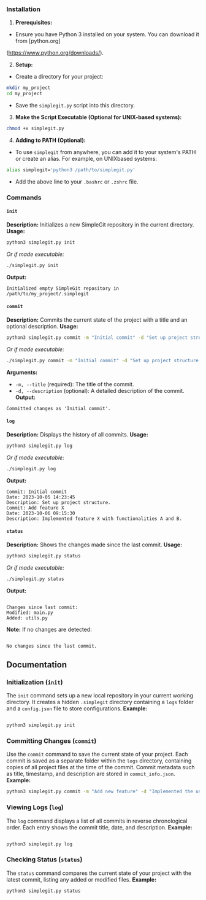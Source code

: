 ### Installation

1. **Prerequisites:**

- Ensure you have Python 3 installed on your system. You can download it from [python.org]

(<https://www.python.org/downloads/>).

2. **Setup:**

- Create a directory for your project:

```bash
mkdir my_project
cd my_project
```
- Save the `simplegit.py` script into this directory.
3. **Make the Script Executable (Optional for UNIX-based systems):**
```bash
chmod +x simplegit.py
```
4. **Adding to PATH (Optional):**
- To use `simplegit` from anywhere, you can add it to your system's PATH or create an alias. For example, on UNIXbased
systems:
```bash
alias simplegit='python3 /path/to/simplegit.py'
```
- Add the above line to your `.bashrc` or `.zshrc` file.
### Commands
#### `init`
**Description:** Initializes a new SimpleGit repository in the current directory.
**Usage:**
```bash
python3 simplegit.py init
```
*Or if made executable:*
```bash
./simplegit.py init
```
**Output:**
```
Initialized empty SimpleGit repository in /path/to/my_project/.simplegit
```
#### `commit`
**Description:** Commits the current state of the project with a title and an optional description.
**Usage:**
```bash
python3 simplegit.py commit -m "Initial commit" -d "Set up project structure."
```
*Or if made executable:*
```bash
./simplegit.py commit -m "Initial commit" -d "Set up project structure."
```
**Arguments:**
- `-m, --title` (required): The title of the commit.
- `-d, --description` (optional): A detailed description of the commit.
**Output:**
```
Committed changes as 'Initial commit'.
```
#### `log`
**Description:** Displays the history of all commits.
**Usage:**
```bash
python3 simplegit.py log
```
*Or if made executable:*
```bash
./simplegit.py log
```
**Output:**
```
Commit: Initial commit
Date: 2023-10-05 14:23:45
Description: Set up project structure.
Commit: Add feature X
Date: 2023-10-06 09:15:30
Description: Implemented feature X with functionalities A and B.
```

#### `status`
**Description:** Shows the changes made since the last commit.
**Usage:**

```bash
python3 simplegit.py status

```

*Or if made executable:*

```bash
./simplegit.py status

```

**Output:**


```

Changes since last commit:
Modified: main.py
Added: utils.py

```

**Note:** If no changes are detected:

```

No changes since the last commit.

```

## Documentation

### Initialization (`init`)

The `init` command sets up a new local repository in your current working directory. It creates a hidden `.simplegit`
directory containing a `logs` folder and a `config.json` file to store configurations.
**Example:**

```bash

python3 simplegit.py init
```

### Committing Changes (`commit`)

Use the `commit` command to save the current state of your project. Each commit is saved as a separate folder within
the `logs` directory, containing copies of all project files at the time of the commit. Commit metadata such as title,
timestamp, and description are stored in `commit_info.json`.
**Example:**

```bash
python3 simplegit.py commit -m "Add new feature" -d "Implemented the user authentication feature."
```

### Viewing Logs (`log`)

The `log` command displays a list of all commits in reverse chronological order. Each entry shows the commit title, date,
and description.
**Example:**
```bash

python3 simplegit.py log
```

### Checking Status (`status`)

The `status` command compares the current state of your project with the latest commit, listing any added or modified
files.
**Example:**

```bash
python3 simplegit.py status
```
